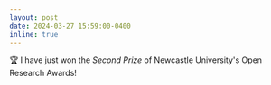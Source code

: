 ```yaml
---
layout: post
date: 2024-03-27 15:59:00-0400
inline: true
---
```


🏆 I have just won the *Second Prize* of Newcastle University's Open Research Awards! 
